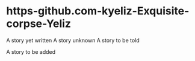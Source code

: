 # https-github.com-kyeliz-Exquisite-corpse-Yeliz
A story yet written
A story unknown
A story to be told

A story to be added
